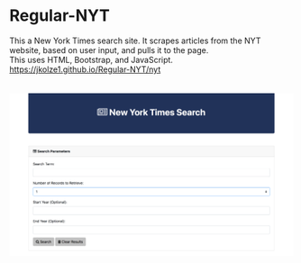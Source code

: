 # Regular-NYT
This a New York Times search site. It scrapes articles from the NYT website, based on user input, and pulls it to the page. <br>
This uses HTML, Bootstrap, and JavaScript.<br>
https://jkolze1.github.io/Regular-NYT/nyt 
<br> 
<br>
<br>
![Home](/img/photo.png 'Screenshot')
